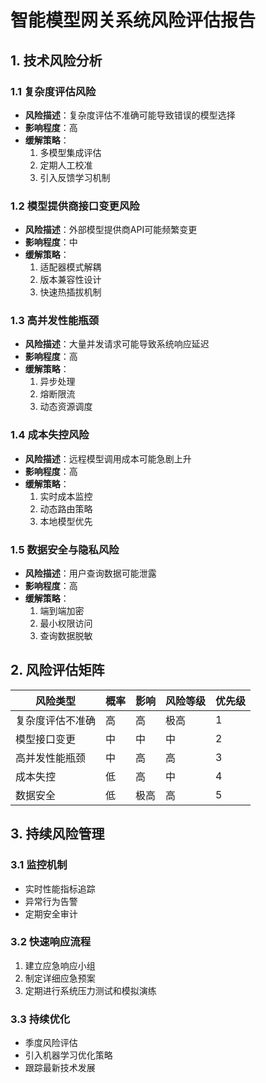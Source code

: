 # 智能模型网关系统风险评估报告

## 1. 技术风险分析

### 1.1 复杂度评估风险
- **风险描述**：复杂度评估不准确可能导致错误的模型选择
- **影响程度**：高
- **缓解策略**：
  1. 多模型集成评估
  2. 定期人工校准
  3. 引入反馈学习机制

### 1.2 模型提供商接口变更风险
- **风险描述**：外部模型提供商API可能频繁变更
- **影响程度**：中
- **缓解策略**：
  1. 适配器模式解耦
  2. 版本兼容性设计
  3. 快速热插拔机制

### 1.3 高并发性能瓶颈
- **风险描述**：大量并发请求可能导致系统响应延迟
- **影响程度**：高
- **缓解策略**：
  1. 异步处理
  2. 熔断限流
  3. 动态资源调度

### 1.4 成本失控风险
- **风险描述**：远程模型调用成本可能急剧上升
- **影响程度**：高
- **缓解策略**：
  1. 实时成本监控
  2. 动态路由策略
  3. 本地模型优先

### 1.5 数据安全与隐私风险
- **风险描述**：用户查询数据可能泄露
- **影响程度**：高
- **缓解策略**：
  1. 端到端加密
  2. 最小权限访问
  3. 查询数据脱敏

## 2. 风险评估矩阵

| 风险类型 | 概率 | 影响 | 风险等级 | 优先级 |
|---------|------|------|----------|--------|
| 复杂度评估不准确 | 高 | 高 | 极高 | 1 |
| 模型接口变更 | 中 | 中 | 中 | 2 |
| 高并发性能瓶颈 | 中 | 高 | 高 | 3 |
| 成本失控 | 低 | 高 | 中 | 4 |
| 数据安全 | 低 | 极高 | 高 | 5 |

## 3. 持续风险管理

### 3.1 监控机制
- 实时性能指标追踪
- 异常行为告警
- 定期安全审计

### 3.2 快速响应流程
1. 建立应急响应小组
2. 制定详细应急预案
3. 定期进行系统压力测试和模拟演练

### 3.3 持续优化
- 季度风险评估
- 引入机器学习优化策略
- 跟踪最新技术发展